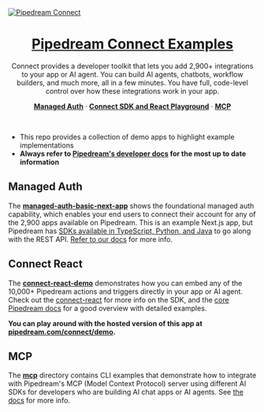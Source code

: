 <a href="https://pipedream.com/connect">
  <img alt="Pipedream Connect" src="https://res.cloudinary.com/pipedreamin/image/upload/v1756328952/connect-image_ygqjeq.png">
  <h1 align="center">Pipedream Connect Examples</h1>
</a>

<p align="center">
  Connect provides a developer toolkit that lets you add 2,900+ integrations to your app or AI agent. You can build AI agents, chatbots, workflow builders, and much more, all in a few minutes. You have full, code-level control over how these integrations work in your app.
</p>

<p align="center">
  <a href="#managed-auth"><strong>Managed Auth</strong></a> ·
  <a href="#connect-react"><strong>Connect SDK and React Playground</strong></a> ·
  <a href="#mcp"><strong>MCP</strong></a>
</p>
<br/>

- This repo provides a collection of demo apps to highlight example implementations
- **Always refer to [Pipedream's developer docs](https://pipedream.com/docs/connect/mcp/developers) for the most up to date information**

## Managed Auth

The **[managed-auth-basic-next-app](/managed-auth-basic-next-app/)** shows the foundational managed auth capability, which enables your end users to connect their account for any of the 2,900 apps available on Pipedream. This is an example Next.js app, but Pipedream has [SDKs available in TypeScript, Python, and Java](https://pipedream.com/docs/connect/api-reference/sdks) to go along with the REST API. [Refer to our docs](https://pipedream.com/docs/connect) for more info.

## Connect React

The **[connect-react-demo](/connect-react-demo/)** demonstrates how you can embed any of the 10,000+ Pipedream actions and triggers directly in your app or AI agent. Check out the [connect-react](https://github.com/PipedreamHQ/pipedream/tree/master/packages/connect-react) for more info on the SDK, and the [core Pipedream docs](https://pipedream.com/docs/connect/components) for a good overview with detailed examples.

**You can play around with the hosted version of this app at [pipedream.com/connect/demo](https://pipedream.com/connect/demo).**

## MCP

The **[mcp](/mcp/)** directory contains CLI examples that demonstrate how to integrate with Pipedream's MCP (Model Context Protocol) server using different AI SDKs for developers who are building AI chat apps or AI agents. See [the docs](https://pipedream.com/docs/connect/mcp/developers) for more info.
